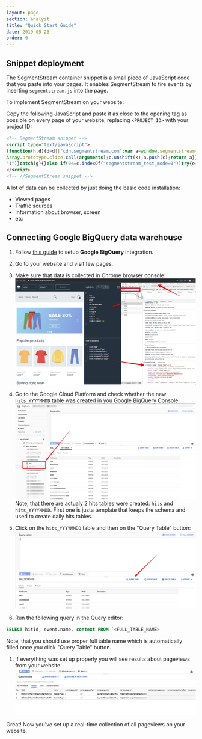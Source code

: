 ```yaml
---
layout: page
section: analyst
title: "Quick Start Guide"
date: 2019-05-26
order: 0
---
```


## Snippet deployment

The SegmentStream container snippet is a small piece of JavaScript code that you paste into your pages. It enables SegmentStream to fire events by inserting `segmentstream.js` into the page.

To implement SegmentStream on your website:

Copy the following JavaScript and paste it as close to the opening <head> tag as possible on every page of your website, replacing `<PROJECT_ID>` with your project ID:

```html
<!-- SegmentStream snippet -->
<script type="text/javascript">
(function(h,d){d=d||"cdn.segmentstream.com";var a=window.segmentstream=window.segmentstream||[];window.ddListener=window.ddListener||[];var b=window.digitalData=window.digitalData||{};b.events=b.events||[];b.changes=b.changes||[];if(!a.initialize)if(a.invoked)window.console&&console.error&&console.error("SegmentStream snippet included twice.");else{a.invoked=!0;a.methods="initialize addIntegration persist unpersist on once off getConsent setConsent".split(" ");a.factory=function(k){return function(){var c=
Array.prototype.slice.call(arguments);c.unshift(k);a.push(c);return a}};for(b=0;b<a.methods.length;b++){var f=a.methods[b];a[f]=a.factory(f)}a.load=function(a){var c=document.createElement("script");c.type="text/javascript";c.charset="utf-8";c.async=!0;c.src=a;a=document.getElementsByTagName("script")[0];a.parentNode.insertBefore(c,a)};a.loadProject=function(b){var c=window.location.search;if(0<=c.indexOf("segmentstream_test_mode=1"))try{var e=!0;window.localStorage.setItem("_segmentstream_test_mode",
"1")}catch(g){}else if(0<=c.indexOf("segmentstream_test_mode=0"))try{e=!1,window.localStorage.removeItem("_segmentstream_test_mode")}catch(g){}else try{e="1"===window.localStorage.getItem("_segmentstream_test_mode")}catch(g){}e?a.load(window.SEGMENTSTREAM_TESTMODE_INIT_URL||"https://api.segmentstream.com/v1/project/"+b+".js"):a.load(window.SEGMENTSTREAM_INIT_URL||"https://"+d+"/project/"+b+".js")};a.CDN_DOMAIN=d;a.SNIPPET_VERSION="2.0.0";a.loadProject(h)}})("<PROJECT_ID>");
</script>
<!-- //SegmentStream snippet -->
```

A lot of data can be collected by just doing the basic code installation:

* Viewed pages
* Traffic sources
* Information about browser, screen
* etc

## Connecting Google BigQuery data warehouse

1. Follow [this guide](/integrations/google-bigquery) to setup **Google BigQuery** integration.

2. Go to your website and visit few pages.

3. Make sure that data is collected in Chrome browser console:
![How data is collected in Chrome browser console](/img/for-analyst/quickstart/bigquery-collect-console.png)

4. Go to the Google Cloud Platform and check whether the new `hits_YYYYMMDD` table was created in you Google BigQuery Console:
![Image shows how hits table is created in Google BigQuery](/img/for-analyst/quickstart/bigquery_hits_table.png)
Note, that there are actualy 2 hits tables were created: `hits` and `hits_YYYYMMDD`. First one is justa template that keeps the schema and used to create daily hits tables.

5. Click on the `hits_YYYYMMDD` table and then on the "Query Table" button:
![Image shows how to query BigQuery table](/img/for-analyst/quickstart/bigquery_query_table.png)
  
6. Run the following query in the Query editor:
```sql
SELECT hitId, event.name, context FROM `<FULL_TABLE_NAME>
```

Note, that you should use proper full table name which is automatically filled once you click "Query Table" button.

1. If everything was set up properly you will see results about pageviews from your website:
![Image shows query results about page views](/img/for-analyst/quickstart/bigquery_results_1.png)

Great! Now you've set up a real-time collection of all pageviews on your website.